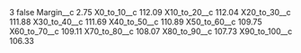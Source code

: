<?xml version="1.0" encoding="UTF-8"?>
<CustomMetadata xmlns="http://soap.sforce.com/2006/04/metadata" xmlns:xsi="http://www.w3.org/2001/XMLSchema-instance" xmlns:xsd="http://www.w3.org/2001/XMLSchema">
    <label>3</label>
    <protected>false</protected>
    <values>
        <field>Margin__c</field>
        <value xsi:type="xsd:double">2.75</value>
    </values>
    <values>
        <field>X0_to_10__c</field>
        <value xsi:type="xsd:double">112.09</value>
    </values>
    <values>
        <field>X10_to_20__c</field>
        <value xsi:type="xsd:double">112.04</value>
    </values>
    <values>
        <field>X20_to_30__c</field>
        <value xsi:type="xsd:double">111.88</value>
    </values>
    <values>
        <field>X30_to_40__c</field>
        <value xsi:type="xsd:double">111.69</value>
    </values>
    <values>
        <field>X40_to_50__c</field>
        <value xsi:type="xsd:double">110.89</value>
    </values>
    <values>
        <field>X50_to_60__c</field>
        <value xsi:type="xsd:double">109.75</value>
    </values>
    <values>
        <field>X60_to_70__c</field>
        <value xsi:type="xsd:double">109.11</value>
    </values>
    <values>
        <field>X70_to_80__c</field>
        <value xsi:type="xsd:double">108.07</value>
    </values>
    <values>
        <field>X80_to_90__c</field>
        <value xsi:type="xsd:double">107.73</value>
    </values>
    <values>
        <field>X90_to_100__c</field>
        <value xsi:type="xsd:double">106.33</value>
    </values>
</CustomMetadata>
